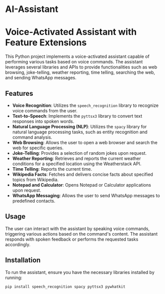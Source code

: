 # AI-Assistant
# Voice-Activated Assistant with Feature Extensions

This Python project implements a voice-activated assistant capable of performing various tasks based on voice commands. The assistant leverages several libraries and APIs to provide functionalities such as web browsing, joke-telling, weather reporting, time telling, searching the web, and sending WhatsApp messages.

## Features

- **Voice Recognition**: Utilizes the `speech_recognition` library to recognize voice commands from the user.
- **Text-to-Speech**: Implements the `pyttsx3` library to convert text responses into spoken words.
- **Natural Language Processing (NLP)**: Utilizes the `spacy` library for natural language processing tasks, such as entity recognition and command analysis.
- **Web Browsing**: Allows the user to open a web browser and search the web for specific queries.
- **Joke-Telling**: Provides a selection of random jokes upon request.
- **Weather Reporting**: Retrieves and reports the current weather conditions for a specified location using the Weatherstack API.
- **Time Telling**: Reports the current time.
- **Wikipedia Facts**: Fetches and delivers concise facts about specified topics from Wikipedia.
- **Notepad and Calculator**: Opens Notepad or Calculator applications upon request.
- **WhatsApp Messaging**: Allows the user to send WhatsApp messages to predefined contacts.

## Usage

The user can interact with the assistant by speaking voice commands, triggering various actions based on the command's content. The assistant responds with spoken feedback or performs the requested tasks accordingly.

## Installation

To run the assistant, ensure you have the necessary libraries installed by running:

```bash
pip install speech_recognition spacy pyttsx3 pywhatkit
